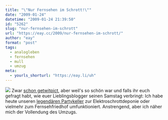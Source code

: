 ```yaml
---
title: "\"Nur Fernsehen im Schrott!\""
date: "2009-01-24"
datetime: "2009-01-24 21:39:50"
id: "5262"
slug: "nur-fernsehen-im-schrott"
url: "https://eay.cc/2009/nur-fernsehen-im-schrott/"
author: "eay"
format: "post"
tags:
  - analogleben
  - fernsehen
  - mull
  - umzug
meta:
  - yourls_shorturl: "https://eay.li/uh"
---
```


![](https://eay.cc/uploads/2009/elektroschrott.jpg) Zwar [schon getwitpict](http://twitpic.com/16o1t), aber weil's so schön war und falls ihr euch gefragt habt, wie euer Lieblingsblogger seinen Samstag verbringt: Ich habe heute unseren [legendären Partykeller](http://eay.cc/blog/2006/07/the_legendary_e.shtml) zur Elektroschrottdeponie oder vielmehr zum Fernsehfriedhof umfunktioniert. Anstrengend, aber ich näher mich der Vollendung des Umzugs.
